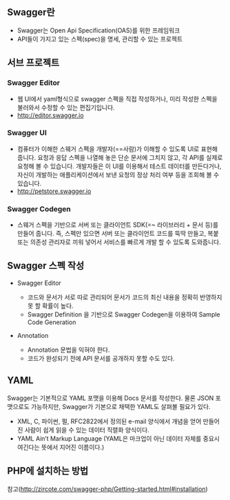 ## Swagger란
- Swagger는 Open Api Specification(OAS)를 위한 프레임워크
- API들이 가지고 있는 스펙(spec)을 명세, 관리할 수 있는 프로젝트

## 서브 프로젝트
### Swagger Editor
- 웹 UI에서 yaml형식으로 swagger 스펙을 직접 작성하거나, 미리 작성한 스펙을 불러와서 수정할 수 있는 편집기입니다.
- http://editor.swagger.io

### Swagger UI
- 컴퓨터가 이해한 스웨거 스펙을 개발자(==사람)가 이해할 수 있도록 UI로 표현해 줍니다. 요청과 응답 스펙을 나열해 놓은 단순 문서에 그치지 않고, 각 API를 실제로 요청해 볼 수 있습니다. 개발자들은 이 UI를 이용해서 테스트 데이터를 만든다거나, 자신이 개발하는 애플리케이션에서 보낸 요청의 정상 처리 여부 등을 조회해 볼 수 있습니다.
- http://petstore.swagger.io

### Swagger Codegen
- 스웨거 스펙을 기반으로 서버 또는 클라이언트 SDK(=~ 라이브러리 + 문서 등)를 만들어 줍니다. 즉, 스펙만 있으면 서버 또는 클라이언트 코드를 뚝딱 만들고, 복붙 또는 의존성 관리자로 끼워 넣어서 서비스를 빠르게 개발 할 수 있도록 도와줍니다.

## Swagger 스펙 작성
- Swagger Editor
  + 코드와 문서가 서로 따로 관리되어 문서가 코드의 최신 내용을 정확히 반영하지 못 할 확률이 높다.
  + Swagger Definition 을 기반으로 Swagger Codegen을 이용하여 Sample Code Generation

- Annotation
  + Annotation 문법을 익혀야 한다.
  + 코드가 완성되기 전에 API 문서를 공개하지 못할 수도 있다.

## YAML
Swagger는 기본적으로 YAML 포맷을 이용해 Docs 문서를 작성한다. 
물론 JSON 포맷으로도 가능하지만, Swagger가 기본으로 채택한 YAML도 살펴볼 필요가 있다.

- XML, C, 파이썬, 펄, RFC2822에서 정의된 e-mail 양식에서 개념을 얻어 만들어진 사람이 쉽게 읽을 수 있는 데이터 직렬화 양식이다.
- YAML Ain’t Markup Language (YAML은 마크업이 아닌 데이터 자체를 중요시 여긴다는 뜻에서 지어진 이름이다.)

## PHP에 설치하는 방법
참고(http://zircote.com/swagger-php/Getting-started.html#installation)
